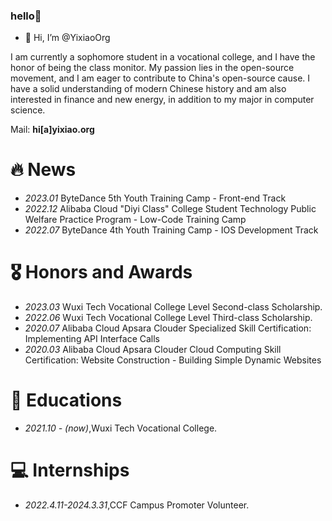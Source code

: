 ### hello👋
- 👋 Hi, I’m @YixiaoOrg

I am currently a sophomore student in a vocational college, and I have the honor of being the class monitor. My passion lies in the open-source movement, and I am eager to contribute to China's open-source cause. I have a solid understanding of modern Chinese history and am also interested in finance and new energy, in addition to my major in computer science.

Mail: **hi[a]yixiao.org**


# 🔥 News
- *2023.01* ByteDance 5th Youth Training Camp - Front-end Track
- *2022.12* Alibaba Cloud "Diyi Class" College Student Technology Public Welfare Practice Program - Low-Code Training Camp
- *2022.07* ByteDance 4th Youth Training Camp - IOS Development Track



# 🎖 Honors and Awards
- *2023.03* Wuxi Tech Vocational College Level Second-class Scholarship. 
- *2022.06* Wuxi Tech Vocational College Level Third-class Scholarship. 
- *2020.07* Alibaba Cloud Apsara Clouder Specialized Skill Certification: Implementing API Interface Calls
- *2020.03* Alibaba Cloud Apsara Clouder Cloud Computing Skill Certification: Website Construction - Building Simple Dynamic Websites

# 📖 Educations
- *2021.10 -  (now)*,Wuxi Tech Vocational College. 



# 💻 Internships
- *2022.4.11-2024.3.31*,CCF Campus Promoter Volunteer.

